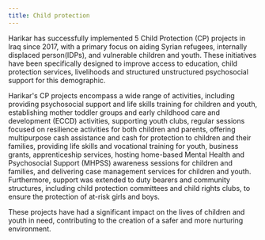 ```yaml
---
title: Child protection
---
```


Harikar has successfully implemented 5 Child Protection (CP) projects in Iraq since 2017, with a primary focus on aiding Syrian refugees, internally displaced person(IDPs), and vulnerable children and youth. These initiatives have been specifically designed to improve access to education, child protection services, livelihoods and structured unstructured psychosocial support for this demographic.

Harikar's CP projects encompass a wide range of activities, including providing psychosocial support and life skills training for children and youth, establishing mother toddler groups and early childhood care and development (ECCD) activities, supporting youth clubs, regular sessions focused on resilience activities for both children and parents, offering multipurpose cash assistance and cash for protection to children and their families, providing life skills and vocational training for youth, business grants, apprenticeship services, hosting home-based Mental Health and Psychosocial Support (MHPSS) awareness sessions for children and families, and delivering case management services for children and youth. Furthermore, support was extended to duty bearers and community structures, including child protection committees and child rights clubs, to ensure the protection of at-risk girls and boys. 

These projects have had a significant impact on the lives of children and youth in need, contributing to the creation of a safer and more nurturing environment.
